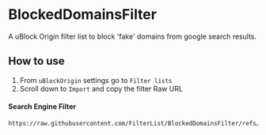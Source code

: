 # BlockedDomainsFilter
A uBlock Origin filter list to block 'fake' domains from google search results.

## How to use
1) From ```uBlockOrigin``` settings go to ```Filter lists```  
2)  Scroll down to ```Import``` and copy the filter Raw URL
#### Search Engine Filter
```
https://raw.githubusercontent.com/FilterList/BlockedDomainsFilter/refs/heads/main/SearchEngineFilter
```
